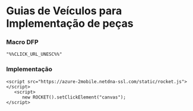 # Guias de Veículos para Implementação de peças

### Macro DFP

```
"%%CLICK_URL_UNESC%%"
```

### Implementação

```demo
<script src="https://azure-2mobile.netdna-ssl.com/static/rocket.js"></script>
   <script>
      new ROCKET().setClickElement("canvas");
</script>
```
